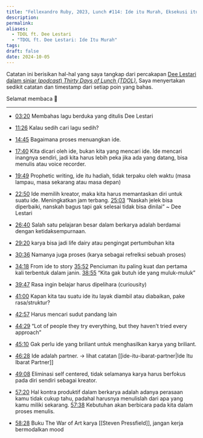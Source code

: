 ```yaml
---
title: "Fellexandro Ruby, 2023, Lunch #114: Ide itu Murah, Eksekusi itu Mahal feat. Dee Lestari"
description: 
permalink: 
aliases:
  - TDOL ft. Dee Lestari
  - "TDOL ft. Dee Lestari: Ide Itu Murah"
tags: 
draft: false
date: 2024-10-05
---
```

Catatan ini berisikan hal-hal yang saya tangkap dari percakapan [Dee Lestari dalam siniar (*podcast*) *Thirty Days of Lunch (TDOL)*.](https://www.youtube.com/watch?v=EU50W0GKeso) Saya menyertakan sedikit catatan dan timestamp dari setiap poin yang bahas.
 
Selamat membaca 📖

---

- [03:20](https://www.youtube.com/watch?t=500&v=EU50W0GKeso) Membahas lagu berduka yang ditulis Dee Lestari
- [11:26](https://www.youtube.com/watch?t=686&v=EU50W0GKeso) Kalau sedih cari lagu sedih?
- [14:45](https://www.youtube.com/watch?t=885&v=EU50W0GKeso) Bagaimana proses menuangkan ide.
- [17:40](https://www.youtube.com/watch?t=1063&v=EU50W0GKeso) Kita dicari oleh ide, bukan kita yang mencari ide. Ide mencari inangnya sendiri, jadi kita harus lebih peka jika ada yang datang, bisa menulis atau voice recorder. 
- [19:49](https://www.youtube.com/watch?t=1189&v=EU50W0GKeso) Prophetic writing, ide itu hadiah, tidak terpaku oleh waktu (masa lampau, masa sekarang atau masa depan)
- [22:50](https://www.youtube.com/watch?t=1374&v=EU50W0GKeso) Ide memilih kreator, maka kita harus memantaskan diri untuk suatu ide. Meningkatkan jam terbang. [25:03](https://www.youtube.com/watch?t=1503&v=EU50W0GKeso) “Naskah jelek bisa diperbaiki, nanskah bagus tapi gak selesai tidak bisa dinilai” ~ Dee Lestari

- [26:40](https://www.youtube.com/watch?t=1601&v=EU50W0GKeso) Salah satu pelajaran besar dalam berkarya adalah berdamai dengan ketidaksempurnaan.

- [29:20](https://www.youtube.com/watch?t=1784&v=EU50W0GKeso) karya bisa jadi life dairy atau pengingat pertumbuhan kita

- [30:36](https://www.youtube.com/watch?t=1836&v=EU50W0GKeso) Namanya juga proses (karya sebagai refrelksi sebuah proses)

- [34:18](https://www.youtube.com/watch?t=2058&v=EU50W0GKeso) From ide to story [35:52](https://www.youtube.com/watch?t=2152&v=EU50W0GKeso) Penciuman itu paling kuat dan pertama kali terbentuk dalam janin. [38:55](https://www.youtube.com/watch?t=2335&v=EU50W0GKeso) “Kita gak butuh ide yang muluk-muluk”

- [39:47](https://www.youtube.com/watch?t=2387&v=EU50W0GKeso) Rasa ingin belajar harus dipelihara (curiousity)

- [41:00](https://www.youtube.com/watch?t=2464&v=EU50W0GKeso) Kapan kita tau suatu ide itu  layak diambil atau diabaikan, pake rasa/struktur?
- [42:57](https://www.youtube.com/watch?t=2577&v=EU50W0GKeso) Harus mencari sudut pandang lain
- [44:29](https://www.youtube.com/watch?t=2669&v=EU50W0GKeso) “Lot of people they try everything, but they haven’t tried every approach”

- [45:10](https://www.youtube.com/watch?t=2716&v=EU50W0GKeso) Gak perlu ide yang briliant untuk menghasilkan karya yang briliant.
- [46:28](https://www.youtube.com/watch?t=2788&v=EU50W0GKeso) Ide adalah partner. → lihat catatan  [[ide-itu-ibarat-partner|Ide Itu Ibarat Partner]]
- [49:08](https://www.youtube.com/watch?t=2948&v=EU50W0GKeso) Eliminasi self centered, tidak selamanya karya harus berfokus pada diri sendiri sebagai kreator. 
- [57:20](https://www.youtube.com/watch?t=3437&v=EU50W0GKeso) Hal kontra produktif dalam berkarya adalah adanya perasaan kamu tidak cukup tahu, padahal harusnya menulislah dari apa yang kamu miliki sekarang. [57:38](https://www.youtube.com/watch?t=3458&v=EU50W0GKeso)  Kebutuhan akan berbicara pada kita dalam proses menulis.

- [58:28](https://www.youtube.com/watch?t=3508&v=EU50W0GKeso) Buku The War of Art karya [[Steven Pressfield]], jangan kerja bermodalkan mood